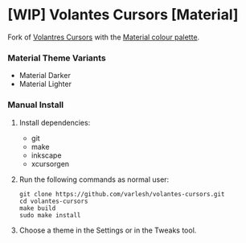# [WIP] Volantes Cursors [Material]

Fork of [Volantres Cursors](https://github.com/varlesh/volantes-cursors) with the [Material colour palette](https://material-theme.com/).

### Material Theme Variants

* Material Darker
* Material Lighter

### Manual Install

1. Install dependencies:

    - git
    - make
    - inkscape
    - xcursorgen

2. Run the following commands as normal user:

    ```console
    git clone https://github.com/varlesh/volantes-cursors.git
    cd volantes-cursors
    make build
    sudo make install
    ```

3. Choose a theme in the Settings or in the Tweaks tool.



